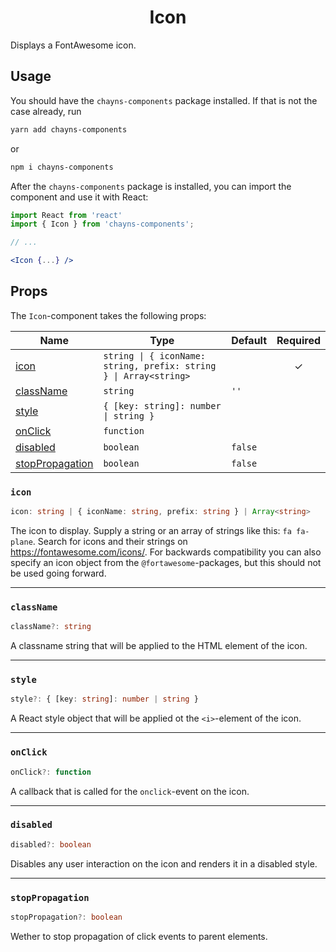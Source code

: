 <div align="center"><h1>Icon</h1></div>

Displays a FontAwesome icon.

## Usage

You should have the `chayns-components` package installed. If that is not the
case already, run

```bash
yarn add chayns-components
```

or

```bash
npm i chayns-components
```

After the `chayns-components` package is installed, you can import the component
and use it with React:

```jsx
import React from 'react'
import { Icon } from 'chayns-components';

// ...

<Icon {...} />
```

## Props

The `Icon`-component takes the following props:

| Name                                | Type                                                              | Default | Required |
| ----------------------------------- | ----------------------------------------------------------------- | ------- | :------: |
| [icon](#icon)                       | `string \| { iconName: string, prefix: string } \| Array<string>` |         |    ✓     |
| [className](#classname)             | `string`                                                          | `''`    |          |
| [style](#style)                     | `{ [key: string]: number \| string }`                             |         |          |
| [onClick](#onclick)                 | `function`                                                        |         |          |
| [disabled](#disabled)               | `boolean`                                                         | `false` |          |
| [stopPropagation](#stoppropagation) | `boolean`                                                         | `false` |          |

### `icon`

```ts
icon: string | { iconName: string, prefix: string } | Array<string>
```

The icon to display. Supply a string or an array of strings like this:
`fa fa-plane`. Search for icons and their strings on
https://fontawesome.com/icons/. For backwards compatibility you can also specify
an icon object from the `@fortawesome`-packages, but this should not be used
going forward.

---

### `className`

```ts
className?: string
```

A classname string that will be applied to the HTML element of the icon.

---

### `style`

```ts
style?: { [key: string]: number | string }
```

A React style object that will be applied ot the `<i>`-element of the icon.

---

### `onClick`

```ts
onClick?: function
```

A callback that is called for the `onclick`-event on the icon.

---

### `disabled`

```ts
disabled?: boolean
```

Disables any user interaction on the icon and renders it in a disabled style.

---

### `stopPropagation`

```ts
stopPropagation?: boolean
```

Wether to stop propagation of click events to parent elements.
